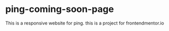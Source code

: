 # ping-coming-soon-page
This is a responsive website for ping. this is a project for frontendmentor.io
